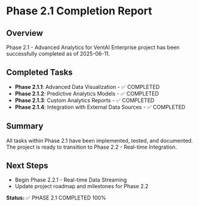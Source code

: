 # Phase 2.1 Completion Report

## Overview
Phase 2.1 - Advanced Analytics for VentAI Enterprise project has been successfully completed as of 2025-06-11.

## Completed Tasks
- **Phase 2.1.1**: Advanced Data Visualization - ✅ COMPLETED
- **Phase 2.1.2**: Predictive Analytics Models - ✅ COMPLETED
- **Phase 2.1.3**: Custom Analytics Reports - ✅ COMPLETED
- **Phase 2.1.4**: Integration with External Data Sources - ✅ COMPLETED

## Summary
All tasks within Phase 2.1 have been implemented, tested, and documented. The project is ready to transition to Phase 2.2 - Real-time Integration.

## Next Steps
- Begin Phase 2.2.1 - Real-time Data Streaming
- Update project roadmap and milestones for Phase 2.2

**Status:** ✅ PHASE 2.1 COMPLETED 100%
